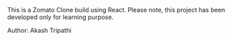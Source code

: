 This is a Zomato Clone build using React.
Please note, this project has been developed only for learning purpose.

Author: Akash Tripathi
